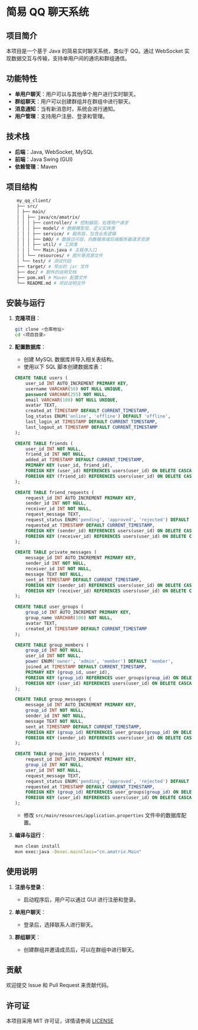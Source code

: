 # 简易 QQ 聊天系统

## 项目简介

本项目是一个基于 Java 的简易实时聊天系统，类似于 QQ。通过 WebSocket 实现数据交互与传输，支持单用户间的通讯和群组通信。

## 功能特性

- **单用户聊天**：用户可以与其他单个用户进行实时聊天。
- **群组聊天**：用户可以创建群组并在群组中进行聊天。
- **消息通知**：当有新消息时，系统会进行通知。
- **用户管理**：支持用户注册、登录和管理。

## 技术栈

- **后端**：Java, WebSocket, MySQL
- **前端**：Java Swing (GUI)
- **依赖管理**：Maven

## 项目结构

```sh
    my_qq_client/ 
    ├── src/ 
    │ ├── main/ 
    │ │ ├── java/cn/amatrix/ 
    │ │ │ ├── controller/ # 控制器层，处理用户请求 
    │ │ │ ├── model/ # 数据模型层，定义实体类 
    │ │ │ ├── service/ # 服务层，包含业务逻辑 
    │ │ │ ├── DAO/ # 数据访问层，向数据库或后端服务器请求资源
    │ │ │ ├── util/ # 工具类 
    │ │ │ └── Main.java # 主程序入口 
    │ │ └── resources/ # 图片等资源文件
    │ └── test/ # 测试代码
    ├── target/ # 导出的 jar 文件
    ├── doc/ # 额外的说明文档
    ├── pom.xml # Maven 配置文件 
    └── README.md # 项目说明文件
```

## 安装与运行

1. **克隆项目**：

    ```sh
    git clone <仓库地址>
    cd <项目目录>
    ```

2. **配置数据库**：
    - 创建 MySQL 数据库并导入相关表结构。
    - 使用以下 SQL 脚本创建数据库表：

    ```sql
    CREATE TABLE users (
        user_id INT AUTO_INCREMENT PRIMARY KEY,
        username VARCHAR(50) NOT NULL UNIQUE,
        password VARCHAR(255) NOT NULL,
        email VARCHAR(100) NOT NULL UNIQUE,
        avatar TEXT,
        created_at TIMESTAMP DEFAULT CURRENT_TIMESTAMP,
        log_status ENUM('online', 'offline') DEFAULT 'offline',
        last_login_at TIMESTAMP DEFAULT CURRENT_TIMESTAMP,
        last_logout_at TIMESTAMP DEFAULT CURRENT_TIMESTAMP
    );

    CREATE TABLE friends (
        user_id INT NOT NULL,
        friend_id INT NOT NULL,
        added_at TIMESTAMP DEFAULT CURRENT_TIMESTAMP,
        PRIMARY KEY (user_id, friend_id),
        FOREIGN KEY (user_id) REFERENCES users(user_id) ON DELETE CASCADE,
        FOREIGN KEY (friend_id) REFERENCES users(user_id) ON DELETE CASCADE
    );

    CREATE TABLE friend_requests (
        request_id INT AUTO_INCREMENT PRIMARY KEY,
        sender_id INT NOT NULL,
        receiver_id INT NOT NULL,
        request_message TEXT,
        request_status ENUM('pending', 'approved', 'rejected') DEFAULT 'pending',
        requested_at TIMESTAMP DEFAULT CURRENT_TIMESTAMP,
        FOREIGN KEY (sender_id) REFERENCES users(user_id) ON DELETE CASCADE,
        FOREIGN KEY (receiver_id) REFERENCES users(user_id) ON DELETE CASCADE
    );

    CREATE TABLE private_messages (
        message_id INT AUTO_INCREMENT PRIMARY KEY,
        sender_id INT NOT NULL,
        receiver_id INT NOT NULL,
        message TEXT NOT NULL,
        sent_at TIMESTAMP DEFAULT CURRENT_TIMESTAMP,
        FOREIGN KEY (sender_id) REFERENCES users(user_id) ON DELETE CASCADE,
        FOREIGN KEY (receiver_id) REFERENCES users(user_id) ON DELETE CASCADE
    );

    CREATE TABLE user_groups (
        group_id INT AUTO_INCREMENT PRIMARY KEY,
        group_name VARCHAR(100) NOT NULL,
        avatar TEXT,
        created_at TIMESTAMP DEFAULT CURRENT_TIMESTAMP
    );

    CREATE TABLE group_members (
        group_id INT NOT NULL,
        user_id INT NOT NULL,
        power ENUM('owner', 'admin', 'member') DEFAULT 'member',
        joined_at TIMESTAMP DEFAULT CURRENT_TIMESTAMP,
        PRIMARY KEY (group_id, user_id),
        FOREIGN KEY (group_id) REFERENCES user_groups(group_id) ON DELETE CASCADE,
        FOREIGN KEY (user_id) REFERENCES users(user_id) ON DELETE CASCADE
    );

    CREATE TABLE group_messages (
        message_id INT AUTO_INCREMENT PRIMARY KEY,
        group_id INT NOT NULL,
        sender_id INT NOT NULL,
        message TEXT NOT NULL,
        sent_at TIMESTAMP DEFAULT CURRENT_TIMESTAMP,
        FOREIGN KEY (group_id) REFERENCES user_groups(group_id) ON DELETE CASCADE,
        FOREIGN KEY (sender_id) REFERENCES users(user_id) ON DELETE CASCADE
    );

    CREATE TABLE group_join_requests (
        request_id INT AUTO_INCREMENT PRIMARY KEY,
        group_id INT NOT NULL,
        user_id INT NOT NULL,
        request_message TEXT,
        request_status ENUM('pending', 'approved', 'rejected') DEFAULT 'pending',
        requested_at TIMESTAMP DEFAULT CURRENT_TIMESTAMP,
        FOREIGN KEY (group_id) REFERENCES user_groups(group_id) ON DELETE CASCADE,
        FOREIGN KEY (user_id) REFERENCES users(user_id) ON DELETE CASCADE
    );
    ```

    - 修改 `src/main/resources/application.properties` 文件中的数据库配置。

3. **编译与运行**：

    ```sh
    mvn clean install
    mvn exec:java -Dexec.mainClass="cn.amatrix.Main"
    ```

## 使用说明

1. **注册与登录**：
    - 启动程序后，用户可以通过 GUI 进行注册和登录。

2. **单用户聊天**：
    - 登录后，选择联系人进行聊天。

3. **群组聊天**：
    - 创建群组并邀请成员后，可以在群组中进行聊天。

## 贡献

欢迎提交 Issue 和 Pull Request 来贡献代码。

## 许可证

本项目采用 MIT 许可证，详情请参阅 [LICENSE](LICENSE)

